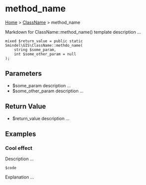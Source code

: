 # method_name

[Home](../../.) > [ClassName](ClassName.md) > method_name

Markdown for ClassName::method_name() template description ...

    mixed $return_value = public static Smindel\GIS\ClassName::methdo_name(
        string $some_param,
        int $some_other_param = null
    );

## Parameters

- $some_param
  description ...
- $some_other_param
  description ...

## Return Value

- $return_value
  description ...

## Examples

### Cool effect

Description ...

    $code

Explanation ...
